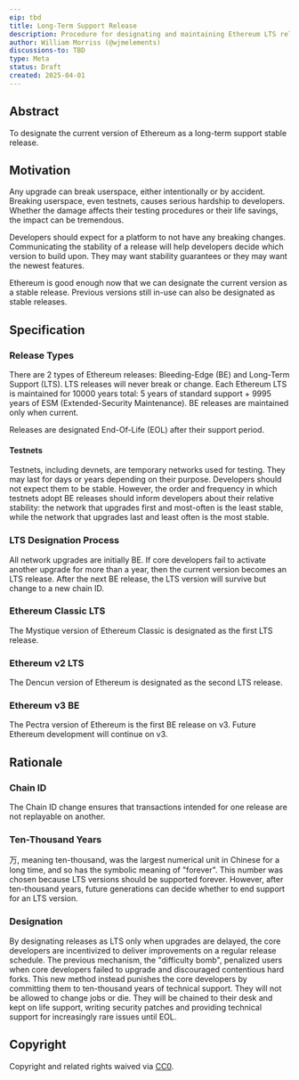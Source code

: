 ```yaml
---
eip: tbd
title: Long-Term Support Release
description: Procedure for designating and maintaining Ethereum LTS releases
author: William Morriss (@wjmelements)
discussions-to: TBD
type: Meta
status: Draft
created: 2025-04-01
---
```


## Abstract

To designate the current version of Ethereum as a long-term support stable release.

## Motivation

Any upgrade can break userspace, either intentionally or by accident.
Breaking userspace, even testnets, causes serious hardship to developers.
Whether the damage affects their testing procedures or their life savings, the impact can be tremendous.

Developers should expect for a platform to not have any breaking changes.
Communicating the stability of a release will help developers decide which version to build upon.
They may want stability guarantees or they may want the newest features.

Ethereum is good enough now that we can designate the current version as a stable release.
Previous versions still in-use can also be designated as stable releases.

## Specification

### Release Types

There are 2 types of Ethereum releases: Bleeding-Edge (BE) and Long-Term Support (LTS).
LTS releases will never break or change.
Each Ethereum LTS is maintained for 10000 years total: 5 years of standard support + 9995 years of ESM (Extended-Security Maintenance).
BE releases are maintained only when current.

Releases are designated End-Of-Life (EOL) after their support period.

#### Testnets
Testnets, including devnets, are temporary networks used for testing.
They may last for days or years depending on their purpose.
Developers should not expect them to be stable.
However, the order and frequency in which testnets adopt BE releases should inform developers about their relative stability:
the network that upgrades first and most-often is the least stable, while the network that upgrades last and least often is the most stable.

### LTS Designation Process

All network upgrades are initially BE.
If core developers fail to activate another upgrade for more than a year, then the current version becomes an LTS release.
After the next BE release, the LTS version will survive but change to a new chain ID.

### Ethereum Classic LTS

The Mystique version of Ethereum Classic is designated as the first LTS release.

### Ethereum v2 LTS

The Dencun version of Ethereum is designated as the second LTS release.

### Ethereum v3 BE

The Pectra version of Ethereum is the first BE release on v3.
Future Ethereum development will continue on v3.

## Rationale

### Chain ID

The Chain ID change ensures that transactions intended for one release are not replayable on another.

### Ten-Thousand Years

万, meaning ten-thousand, was the largest numerical unit in Chinese for a long time, and so has the symbolic meaning of "forever".
This number was chosen because LTS versions should be supported forever.
However, after ten-thousand years, future generations can decide whether to end support for an LTS version.

### Designation

By designating releases as LTS only when upgrades are delayed, the core developers are incentivized to deliver improvements on a regular release schedule.
The previous mechanism, the "difficulty bomb", penalized users when core developers failed to upgrade and discouraged contentious hard forks.
This new method instead punishes the core developers by committing them to ten-thousand years of technical support.
They will not be allowed to change jobs or die.
They will be chained to their desk and kept on life support, writing security patches and providing technical support for increasingly rare issues until EOL.

## Copyright

Copyright and related rights waived via [CC0](../LICENSE.md).
